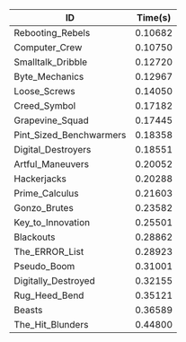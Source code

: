 |ID|Time(s)|
|-|-|
|Rebooting_Rebels|0.10682|
|Computer_Crew|0.10750|
|Smalltalk_Dribble|0.12720|
|Byte_Mechanics|0.12967|
|Loose_Screws|0.14050|
|Creed_Symbol|0.17182|
|Grapevine_Squad|0.17445|
|Pint_Sized_Benchwarmers|0.18358|
|Digital_Destroyers|0.18551|
|Artful_Maneuvers|0.20052|
|Hackerjacks|0.20288|
|Prime_Calculus|0.21603|
|Gonzo_Brutes|0.23582|
|Key_to_Innovation|0.25501|
|Blackouts|0.28862|
|The_ERROR_List|0.28923|
|Pseudo_Boom|0.31001|
|Digitally_Destroyed|0.32155|
|Rug_Heed_Bend|0.35121|
|Beasts|0.36589|
|The_Hit_Blunders|0.44800|

